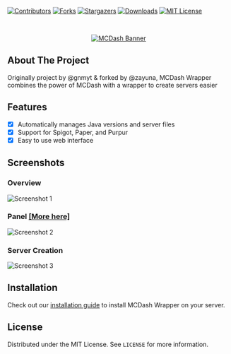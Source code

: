 [![Contributors][contributors-shield]][contributors-url]
[![Forks][forks-shield]][forks-url]
[![Stargazers][stars-shield]][stars-url]
[![Downloads][downloads-shield]][downloads-url]
[![MIT License][license-shield]][license-url]

<br />
<p align="center">
  <a href="https://github.com/gnmyt/MCDash">
    <picture>
        <source media="(prefers-color-scheme: dark)" srcset="https://i.imgur.com/bxuP8yC.png">
        <img alt="MCDash Banner" src="https://i.imgur.com/aTxlW0Q.png">
    </picture>
  </a>
</p>

## About The Project
Originally project by @gnmyt & forked by @zayuna, MCDash Wrapper combines the power of MCDash with a wrapper to create servers easier

## Features
- [x] Automatically manages Java versions and server files
- [x] Support for Spigot, Paper, and Purpur
- [x] Easy to use web interface

## Screenshots

### Overview
![Screenshot 1](https://i.imgur.com/6Fz2al6.png)

### Panel [[More here]](https://github.com/gnmyt/MCDash)
![Screenshot 2](https://i.imgur.com/iAyHVnN.png)

### Server Creation
![Screenshot 3](https://i.imgur.com/xPXXRmH.png)

## Installation
Check out our [installation guide](https://mcdash.gnm.dev/docs/wrapper) to install MCDash Wrapper on your server.

## License
Distributed under the MIT License. See `LICENSE` for more information.

[contributors-shield]: https://img.shields.io/github/contributors/bayuairbender2950/MCDashWrapper.svg?style=for-the-badge
[contributors-url]: https://github.com/bayuairbender2950/MCDashWrapper/graphs/contributors
[forks-shield]: https://img.shields.io/github/forks/bayuairbender2950/MCDashWrapper.svg?style=for-the-badge
[forks-url]: https://github.com/bayuairbender2950/MCDashWrapper/network/members
[stars-shield]: https://img.shields.io/github/stars/bayuairbender2950/MCDashWrapper.svg?style=for-the-badge
[stars-url]: https://github.com/bayuairbender2950/MCDashWrapper/stargazers
[issues-shield]: https://img.shields.io/github/issues/bayuairbender2950/MCDashWrapper.svg?style=for-the-badge
[issues-url]: https://github.com/bayuairbender2950/MCDashWrapper/issues
[license-shield]: https://img.shields.io/github/license/bayuairbender2950/MCDashWrapper.svg?style=for-the-badge
[license-url]: https://github.com/bayuairbender2950/MCDashWrapper/blob/master/LICENSE.txt
[downloads-shield]: https://img.shields.io/github/downloads/bayuairbender2950/MCDashWrapper/total?style=for-the-badge
[downloads-url]: https://github.com/bayuairbender2950/McdashWrapper/releases/latest
